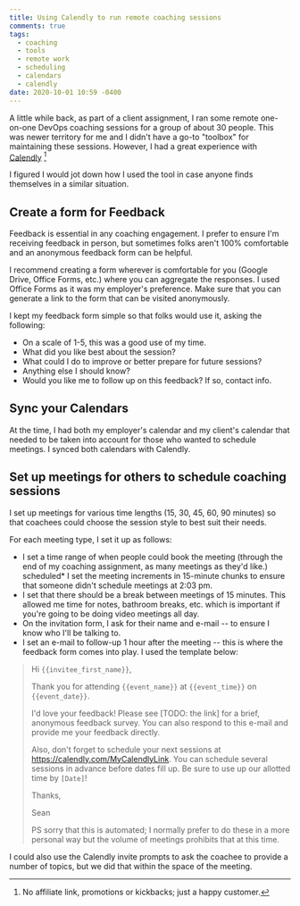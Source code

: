 ```yaml
---
title: Using Calendly to run remote coaching sessions
comments: true
tags:
  - coaching
  - tools
  - remote work
  - scheduling
  - calendars
  - calendly
date: 2020-10-01 10:59 -0400
---
```

A little while back, as part of a client assignment, I ran some remote one-on-one DevOps coaching sessions for a group of about 30 people. This was newer territory for me and I didn't have a go-to "toolbox" for maintaining these sessions. However, I had a great experience with [Calendly](https//calendly.com/) [^1]

I figured I would jot down how I used the tool in case anyone finds themselves in a similar situation.

## Create a form for Feedback

Feedback is essential in any coaching engagement. I prefer to ensure I'm receiving feedback in person, but sometimes folks aren't 100% comfortable and an anonymous feedback form can be helpful.

I recommend creating a form wherever is comfortable for you (Google Drive, Office Forms, etc.) where you can aggregate the responses. I used Office Forms as it was my employer's preference. Make sure that you can generate a link to the form that can be visited anonymously.

I kept my feedback form simple so that folks would use it, asking the following:

* On a scale of 1-5, this was a good use of my time.
* What did you like best about the session?
* What could I do to improve or better prepare for future sessions?
* Anything else I should know?
* Would you like me to follow up on this feedback? If so, contact info.

## Sync your Calendars

At the time, I had both my employer's calendar and my client's calendar that needed to be taken into account for those who wanted to schedule meetings. I synced both calendars with Calendly.

## Set up meetings for others to schedule coaching sessions

I set up meetings for various time lengths (15, 30, 45, 60, 90 minutes) so that coachees could choose the session style to best suit their needs.

For each meeting type, I set it up as follows:

* I set a time range of when people could book the meeting (through the end of my coaching assignment, as many meetings as they'd like.)
scheduled* I set the meeting increments in 15-minute chunks to ensure that someone didn't schedule meetings at 2:03 pm.
* I set that there should be a break between meetings of 15 minutes. This allowed me time for notes, bathroom breaks, etc. which is important if you're going to be doing video meetings all day.
* On the invitation form, I ask for their name and e-mail -- to ensure I know who I'll be talking to.
* I set an e-mail to follow-up 1 hour after the meeting -- this is where the feedback form comes into play. I used the template below:

> Hi `{{invitee_first_name}}`,
>
> Thank you for attending `{{event_name}}` at `{{event_time}}` on `{{event_date}}`.
>
> I'd love your feedback! Please see [TODO: the link] for a brief, anonymous feedback survey. You can also respond to this e-mail and provide me your feedback directly.
>
> Also, don't forget to schedule your next sessions at <https://calendly.com/MyCalendlyLink>.
You can schedule several sessions in advance before dates fill up. Be sure to use up our allotted time by `[Date]`!
>
> Thanks,
>
> Sean
>
> PS sorry that this is automated; I normally prefer to do these in a more personal way but the volume of meetings prohibits that at this time.

I could also use the Calendly invite prompts to ask the coachee to provide a number of topics, but we did that within the space of the meeting.

[^1]: No affiliate link, promotions or kickbacks; just a happy customer.
